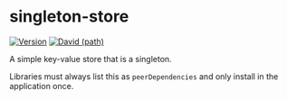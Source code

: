 # singleton-store

[![Version](https://img.shields.io/npm/v/singleton-store.svg?style=flat)](https://img.shields.io/npm/v/singleton-store.svg?style=flat)
[![David (path)](https://img.shields.io/david/apache-superset/encodable.svg?path=packages%2Fsingleton-store&style=flat-square)](https://david-dm.org/apache-superset/encodable?path=packages/singleton-store)

A simple key-value store that is a singleton.

Libraries must always list this as `peerDependencies` and only install in the application once.
